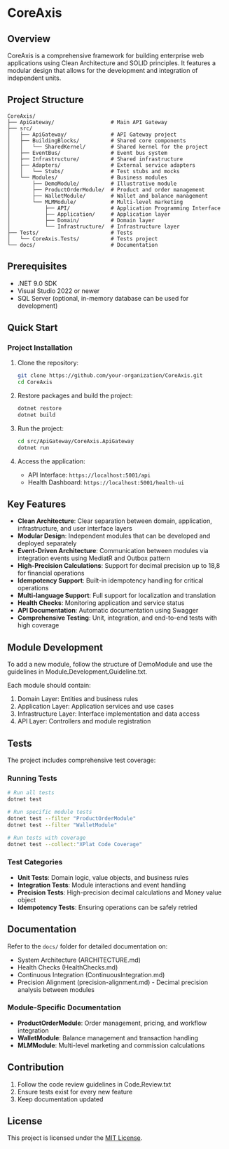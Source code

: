 # CoreAxis

## Overview

CoreAxis is a comprehensive framework for building enterprise web applications using Clean Architecture and SOLID principles. It features a modular design that allows for the development and integration of independent units.

## Project Structure

```
CoreAxis/
├── ApiGateway/                  # Main API Gateway
├── src/
│   ├── ApiGateway/              # API Gateway project
│   ├── BuildingBlocks/          # Shared core components
│   │   └── SharedKernel/        # Shared kernel for the project
│   ├── EventBus/                # Event bus system
│   ├── Infrastructure/          # Shared infrastructure
│   ├── Adapters/                # External service adapters
│   │   └── Stubs/               # Test stubs and mocks
│   └── Modules/                 # Business modules
│       ├── DemoModule/          # Illustrative module
│       ├── ProductOrderModule/  # Product and order management
│       ├── WalletModule/        # Wallet and balance management
│       └── MLMModule/           # Multi-level marketing
│           ├── API/             # Application Programming Interface
│           ├── Application/     # Application layer
│           ├── Domain/          # Domain layer
│           └── Infrastructure/  # Infrastructure layer
├── Tests/                       # Tests
│   └── CoreAxis.Tests/          # Tests project
└── docs/                        # Documentation
```

## Prerequisites

- .NET 9.0 SDK
- Visual Studio 2022 or newer
- SQL Server (optional, in-memory database can be used for development)

## Quick Start

### Project Installation

1.  Clone the repository:
    ```bash
    git clone https://github.com/your-organization/CoreAxis.git
    cd CoreAxis
    ```

2.  Restore packages and build the project:
    ```bash
    dotnet restore
    dotnet build
    ```

3.  Run the project:
    ```bash
    cd src/ApiGateway/CoreAxis.ApiGateway
    dotnet run
    ```

4.  Access the application:
    -   API Interface: `https://localhost:5001/api`
    -   Health Dashboard: `https://localhost:5001/health-ui`

## Key Features

-   **Clean Architecture**: Clear separation between domain, application, infrastructure, and user interface layers
-   **Modular Design**: Independent modules that can be developed and deployed separately
-   **Event-Driven Architecture**: Communication between modules via integration events using MediatR and Outbox pattern
-   **High-Precision Calculations**: Support for decimal precision up to 18,8 for financial operations
-   **Idempotency Support**: Built-in idempotency handling for critical operations
-   **Multi-language Support**: Full support for localization and translation
-   **Health Checks**: Monitoring application and service status
-   **API Documentation**: Automatic documentation using Swagger
-   **Comprehensive Testing**: Unit, integration, and end-to-end tests with high coverage

## Module Development

To add a new module, follow the structure of DemoModule and use the guidelines in ModuleـDevelopmentـGuideline.txt.

Each module should contain:

1.  Domain Layer: Entities and business rules
2.  Application Layer: Application services and use cases
3.  Infrastructure Layer: Interface implementation and data access
4.  API Layer: Controllers and module registration

## Tests

The project includes comprehensive test coverage:

### Running Tests

```bash
# Run all tests
dotnet test

# Run specific module tests
dotnet test --filter "ProductOrderModule"
dotnet test --filter "WalletModule"

# Run tests with coverage
dotnet test --collect:"XPlat Code Coverage"
```

### Test Categories

- **Unit Tests**: Domain logic, value objects, and business rules
- **Integration Tests**: Module interactions and event handling
- **Precision Tests**: High-precision decimal calculations and Money value object
- **Idempotency Tests**: Ensuring operations can be safely retried

## Documentation

Refer to the `docs/` folder for detailed documentation on:

-   System Architecture (ARCHITECTURE.md)
-   Health Checks (HealthChecks.md)
-   Continuous Integration (ContinuousIntegration.md)
-   Precision Alignment (precision-alignment.md) - Decimal precision analysis between modules

### Module-Specific Documentation

- **ProductOrderModule**: Order management, pricing, and workflow integration
- **WalletModule**: Balance management and transaction handling
- **MLMModule**: Multi-level marketing and commission calculations

## Contribution

1.  Follow the code review guidelines in CodeـReview.txt
2.  Ensure tests exist for every new feature
3.  Keep documentation updated

## License

This project is licensed under the [MIT License](LICENSE).
